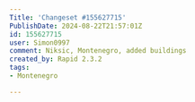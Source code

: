 ```yaml
---
Title: 'Changeset #155627715'
PublishDate: 2024-08-22T21:57:01Z
id: 155627715
user: Simon0997
comment: Niksic, Montenegro, added buildings
created_by: Rapid 2.3.2
tags:
- Montenegro

---
```

